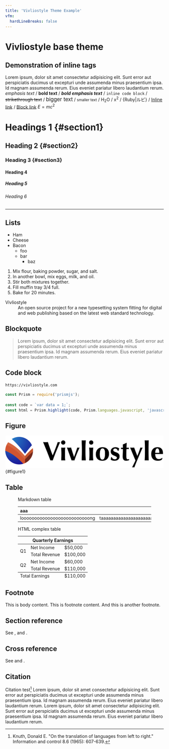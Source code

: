 ```yaml
---
title: 'Vivliostyle Theme Example'
vfm:
  hardLineBreaks: false
---
```


# Vivliostyle base theme

## Demonstration of inline tags

Lorem ipsum, dolor sit amet consectetur adipisicing elit. Sunt error aut
perspiciatis ducimus ut excepturi unde assumenda minus praesentium ipsa.
Id magnam assumenda rerum. Eius eveniet pariatur libero laudantium rerum.
*emphasis text* / **bold text** / ***bold emphasis text*** /
`inline code block` / ~~strikethrough text~~ /
<big>bigger text</big> / <small>smaller text</small> /
H<sub>2</sub>O / x<sup>2</sup> / {Ruby|ルビ} /
[Inline link](https://vivliostyle.org) / [Block link]
$E = mc^2$

[Block link]: https://vivliostyle.org

# Headings 1 {#section1}

## Heading 2 {#section2}

### Heading 3 {#section3}

#### Heading 4

##### Heading 5

###### Heading 6

----

## Lists

* Ham
* Cheese
* Bacon
  * foo
  * bar
    * baz

1. Mix flour, baking powder, sugar, and salt.
2. In another bowl, mix eggs, milk, and oil.
3. Stir both mixtures together.
4. Fill muffin tray 3/4 full.
5. Bake for 20 minutes.

<dl>
  <dt>Vivliostyle</dt>
  <dd>
    An open source project for a new typesetting system fitting for
digital and web publishing based on the latest web standard technology.
  </dd>
</dl>

## Blockquote

> Lorem ipsum, dolor sit amet consectetur adipisicing elit. Sunt error aut
> perspiciatis ducimus ut excepturi unde assumenda minus praesentium ipsa.
> Id magnam assumenda rerum. Eius eveniet pariatur libero laudantium rerum.

## Code block

```
https://vivliostyle.com
```

```js
const Prism = require('prismjs');

const code = `var data = 1;`;
const html = Prism.highlight(code, Prism.languages.javascript, 'javascript');
```

## Figure

![Vivliostyle Logo](<./assets/Logo%20(Mark%20+%20Type).png>){#figure1}

## Table

<figure id="table1">
<figcaption>Markdown table</figcaption>
<div>

| aaa | bbb |
|:---|---:|
| loooooooooooooooooooooooooong | taaaaaaaaaaaaaaaaaaaaaaaable |

</div>
</figure>

<figure id="table2">
<figcaption>HTML complex table</figcaption>

<table>
  <thead>
    <tr>
      <th colspan="3">Quarterly Earnings</th>
    </tr>
  </thead>
  <tbody>
    <tr>
      <td rowspan="2">Q1</td>
      <td>Net Income</td>
      <td>$50,000</td>
    </tr>
    <tr>
      <td>Total Revenue</td>
      <td>$100,000</td>
    </tr>
    <tr>
      <td rowspan="2">Q2</td>
      <td>Net Income</td>
      <td>$60,000</td>
    </tr>
    <tr>
      <td>Total Revenue</td>
      <td>$110,000</td>
    </tr>
  </tbody>
  <tfoot>
    <tr>
      <td colspan="2">Total Earnings</td>
      <td>$110,000</td>
    </tr>
  </tfoot>
</table>
</figure>

## Footnote

This is body content.
<span class="footnote">This is footnote content.</span>
<span class="footnote">And this is another footnote.</span>

## Section reference

See <a href="#section1" data-ref="sec"></a>, <a href="#section2" data-ref="sec"></a> and <a href="#section3" data-ref="sec"></a>.

## Cross reference

See <a href="#figure1" data-ref="fig"></a> and <a href="#table1" data-ref="tbl"></a>.

## Citation

Citation test[^knuth1965] Lorem ipsum, dolor sit amet consectetur adipisicing elit. Sunt error aut
perspiciatis ducimus ut excepturi unde assumenda minus praesentium ipsa.
Id magnam assumenda rerum. Eius eveniet pariatur libero laudantium rerum.
Lorem ipsum, dolor sit amet consectetur adipisicing elit. Sunt error aut
perspiciatis ducimus ut excepturi unde assumenda minus praesentium ipsa.
Id magnam assumenda rerum. Eius eveniet pariatur libero laudantium rerum.

[^knuth1965]: Knuth, Donald E. "On the translation of languages from left to right." Information and control 8.6 (1965): 607-639.
